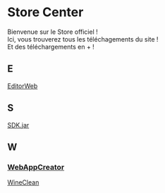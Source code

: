 <h1>Store Center</h1>
Bienvenue sur le Store officiel !<br>
Ici, vous trouverez tous les téléchagements du site !<br>
Et des téléchargements en + !<br>
<h2>E</h2>
<a href="app.html#EditorWeb">EditorWeb</a>
<h2>S</h2>
<a href="app.html#SDK.jar">SDK.jar</a>
<h2>W</h2>
<h3><a href="https://ecologiccode.github.io/informatique/OpenCreators/tools/WebAppCreator/index.html" download="WebAppCreatorhtml">WebAppCreator</a></h3>
<a href="app.html#WineClean">WineClean</a>
